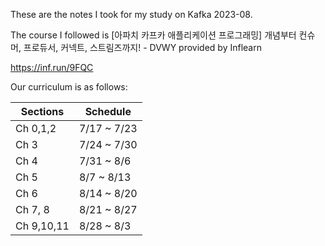 These are the notes I took for my study on Kafka 2023-08.

The course I followed is [아파치 카프카 애플리케이션 프로그래밍] 개념부터 컨슈머, 프로듀서, 커넥트, 스트림즈까지! - DVWY provided by Inflearn

https://inf.run/9FQC

Our curriculum is as follows:

|Sections | Schedule |
|---------|----------|
|Ch 0,1,2 |7/17 ~ 7/23|
|Ch 3|7/24 ~ 7/30|
|Ch 4 | 7/31 ~ 8/6|
|Ch 5 | 8/7 ~ 8/13|
|Ch 6 | 8/14 ~ 8/20|
|Ch 7, 8 | 8/21 ~ 8/27|
|Ch 9,10,11 | 8/28 ~ 8/3|


